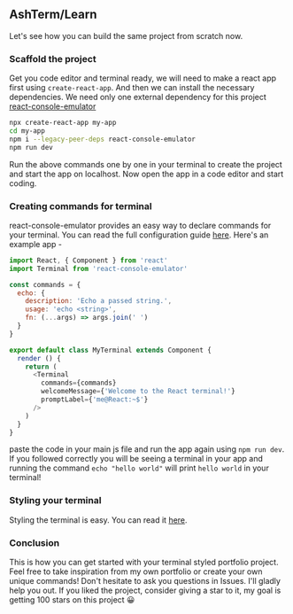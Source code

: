 ## AshTerm/Learn
Let's see how you can build the same project from scratch now.

### Scaffold the project
Get you code editor and terminal ready, we will need to make a react app first using `create-react-app`. And then we can install the necessary dependencies. We need only one external dependency for this project [react-console-emulator]()
```bash
npx create-react-app my-app
cd my-app
npm i --legacy-peer-deps react-console-emulator
npm run dev
```
Run the above commands one by one in your terminal to create the project and start the app on localhost. Now open the app in a code editor and start coding.

### Creating commands for terminal
react-console-emulator provides an easy way to declare commands for your terminal. You can read the full configuration guide [here](https://github.com/linuswillner/react-console-emulator/blob/master/docs/CONFIG.md).
Here's an example app -
```js
import React, { Component } from 'react'
import Terminal from 'react-console-emulator'

const commands = {
  echo: {
    description: 'Echo a passed string.',
    usage: 'echo <string>',
    fn: (...args) => args.join(' ')
  }
}

export default class MyTerminal extends Component {
  render () {
    return (
      <Terminal
        commands={commands}
        welcomeMessage={'Welcome to the React terminal!'}
        promptLabel={'me@React:~$'}
      />
    )
  }
}
```
paste the code in your main js file and run the app again using `npm run dev`. If you followed correctly you will be seeing a terminal in your app and running the command `echo "hello world"` will print `hello world` in your terminal! 

### Styling your terminal
Styling the terminal is easy. You can read it [here](https://github.com/linuswillner/react-console-emulator/blob/master/docs/CONFIG.md#re-styling).

### Conclusion
This is how you can get started with your terminal styled portfolio project. Feel free to take inspiration from my own portfolio or create your own unique commands! Don't hesitate to ask you questions in Issues. I'll gladly help you out. If you liked the project, consider giving a star to it, my goal is getting 100 stars on this project 😀
